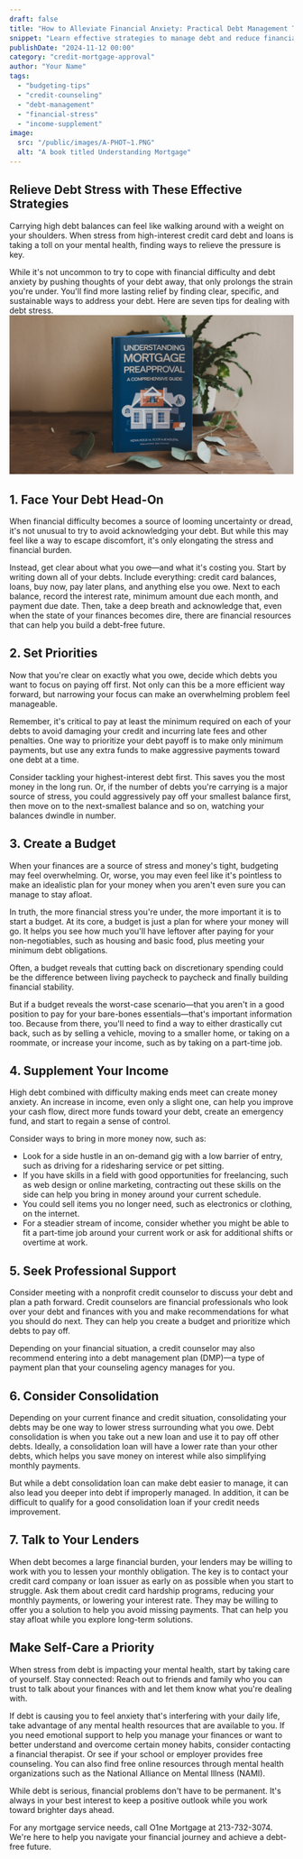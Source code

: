 ```yaml
---
draft: false
title: "How to Alleviate Financial Anxiety: Practical Debt Management Tips"
snippet: "Learn effective strategies to manage debt and reduce financial stress."
publishDate: "2024-11-12 00:00"
category: "credit-mortgage-approval"
author: "Your Name"
tags:
  - "budgeting-tips"
  - "credit-counseling"
  - "debt-management"
  - "financial-stress"
  - "income-supplement"
image:
  src: "/public/images/A-PHOT~1.PNG"
  alt: "A book titled Understanding Mortgage"
---
```


## Relieve Debt Stress with These Effective Strategies

Carrying high debt balances can feel like walking around with a weight on your shoulders. When stress from high-interest credit card debt and loans is taking a toll on your mental health, finding ways to relieve the pressure is key.

While it's not uncommon to try to cope with financial difficulty and debt anxiety by pushing thoughts of your debt away, that only prolongs the strain you're under. You'll find more lasting relief by finding clear, specific, and sustainable ways to address your debt. Here are seven tips for dealing with debt stress.
![blog image](/public/images/A-PHOT~1.PNG)
## 1\. Face Your Debt Head-On

When financial difficulty becomes a source of looming uncertainty or dread, it's not unusual to try to avoid acknowledging your debt. But while this may feel like a way to escape discomfort, it's only elongating the stress and financial burden.

Instead, get clear about what you owe—and what it's costing you. Start by writing down all of your debts. Include everything: credit card balances, loans, buy now, pay later plans, and anything else you owe. Next to each balance, record the interest rate, minimum amount due each month, and payment due date. Then, take a deep breath and acknowledge that, even when the state of your finances becomes dire, there are financial resources that can help you build a debt-free future.

## 2\. Set Priorities

Now that you're clear on exactly what you owe, decide which debts you want to focus on paying off first. Not only can this be a more efficient way forward, but narrowing your focus can make an overwhelming problem feel manageable.

Remember, it's critical to pay at least the minimum required on each of your debts to avoid damaging your credit and incurring late fees and other penalties. One way to prioritize your debt payoff is to make only minimum payments, but use any extra funds to make aggressive payments toward one debt at a time.

Consider tackling your highest-interest debt first. This saves you the most money in the long run. Or, if the number of debts you're carrying is a major source of stress, you could aggressively pay off your smallest balance first, then move on to the next-smallest balance and so on, watching your balances dwindle in number.

## 3\. Create a Budget

When your finances are a source of stress and money's tight, budgeting may feel overwhelming. Or, worse, you may even feel like it's pointless to make an idealistic plan for your money when you aren't even sure you can manage to stay afloat.

In truth, the more financial stress you're under, the more important it is to start a budget. At its core, a budget is just a plan for where your money will go. It helps you see how much you'll have leftover after paying for your non-negotiables, such as housing and basic food, plus meeting your minimum debt obligations.

Often, a budget reveals that cutting back on discretionary spending could be the difference between living paycheck to paycheck and finally building financial stability.

But if a budget reveals the worst-case scenario—that you aren't in a good position to pay for your bare-bones essentials—that's important information too. Because from there, you'll need to find a way to either drastically cut back, such as by selling a vehicle, moving to a smaller home, or taking on a roommate, or increase your income, such as by taking on a part-time job.

## 4\. Supplement Your Income

High debt combined with difficulty making ends meet can create money anxiety. An increase in income, even only a slight one, can help you improve your cash flow, direct more funds toward your debt, create an emergency fund, and start to regain a sense of control.

Consider ways to bring in more money now, such as:

- Look for a side hustle in an on-demand gig with a low barrier of entry, such as driving for a ridesharing service or pet sitting.
- If you have skills in a field with good opportunities for freelancing, such as web design or online marketing, contracting out these skills on the side can help you bring in money around your current schedule.
- You could sell items you no longer need, such as electronics or clothing, on the internet.
- For a steadier stream of income, consider whether you might be able to fit a part-time job around your current work or ask for additional shifts or overtime at work.

## 5\. Seek Professional Support

Consider meeting with a nonprofit credit counselor to discuss your debt and plan a path forward. Credit counselors are financial professionals who look over your debt and finances with you and make recommendations for what you should do next. They can help you create a budget and prioritize which debts to pay off.

Depending on your financial situation, a credit counselor may also recommend entering into a debt management plan (DMP)—a type of payment plan that your counseling agency manages for you.

## 6\. Consider Consolidation

Depending on your current finance and credit situation, consolidating your debts may be one way to lower stress surrounding what you owe. Debt consolidation is when you take out a new loan and use it to pay off other debts. Ideally, a consolidation loan will have a lower rate than your other debts, which helps you save money on interest while also simplifying monthly payments.

But while a debt consolidation loan can make debt easier to manage, it can also lead you deeper into debt if improperly managed. In addition, it can be difficult to qualify for a good consolidation loan if your credit needs improvement.

## 7\. Talk to Your Lenders

When debt becomes a large financial burden, your lenders may be willing to work with you to lessen your monthly obligation. The key is to contact your credit card company or loan issuer as early on as possible when you start to struggle. Ask them about credit card hardship programs, reducing your monthly payments, or lowering your interest rate. They may be willing to offer you a solution to help you avoid missing payments. That can help you stay afloat while you explore long-term solutions.

## Make Self-Care a Priority

When stress from debt is impacting your mental health, start by taking care of yourself. Stay connected: Reach out to friends and family who you can trust to talk about your finances with and let them know what you're dealing with.

If debt is causing you to feel anxiety that's interfering with your daily life, take advantage of any mental health resources that are available to you. If you need emotional support to help you manage your finances or want to better understand and overcome certain money habits, consider contacting a financial therapist. Or see if your school or employer provides free counseling. You can also find free online resources through mental health organizations such as the National Alliance on Mental Illness (NAMI).

While debt is serious, financial problems don't have to be permanent. It's always in your best interest to keep a positive outlook while you work toward brighter days ahead.

For any mortgage service needs, call O1ne Mortgage at 213-732-3074. We're here to help you navigate your financial journey and achieve a debt-free future.
